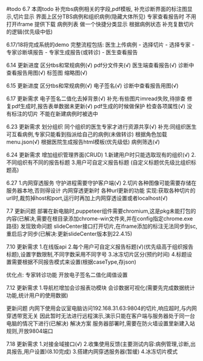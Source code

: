 <!--
 * @Author: cwx
 * @Description: 
 * @Date: 2022-06-07 17:58:39
 * @LastEditTime: 2022-08-10 10:53:44
 * @FilePath: \ReportSystem_Demo\document\todolist.md
-->

#todo
6.7 本周todo
补充tbs病例相关的字段,pdf模板,
补充诊断界面的标注图显示,切片显示
界面上区分TBS病例和组织病例(隐藏大体所见)
专家查看报告时 不用打开iframe 提供下载
病例列表 做一个快捷分类显示 根据病例状态
补充复数切片的逻辑(优先级中低)

6.17/18将完成系统的demo
完整流程包括:
医生上传病例 - 选择切片 - 选择专家 - 专家诊断填报告 - 专家生成报告(或转诊) - 医生查看报告 

6.14 更新进度
区分tbs和常规病例(√)
pdf分文件夹(√)
医生端查看报告(√)
诊断中查看报告用图(√)
标签图 缩略图(√)

6.15 更新进度
区分tbs和常规病例(√)
电子签名(√)
诊断中查看报告用图(√)

6.17 更新需求
电子签名二值化去掉背景(√)  补充:有些图片imread失败,待排查
修复pdf生成时,报告表单数据未更新(√)
pdf生成的时候做保护 检查各项属性(√)
没有标注的切片 不能在新建病例时被选中

6.23 更新需求
划分组织 同个组织的医生专家才进行资源共享(√) 补充:同组织医生可互看病例,专家只能看到指派给自己的病例(未做转诊)
根据角色加载menu.json(√)
根据医院生成报告html模板(优先级低)
病例筛选(√)

6.24 更新需求
增加组织管理界面(CRUD)
1.新建用户时只能选取现有的组织(√)
2.不同组织有不同的报告标题
3.用户可自定义报告标题 (自定义标题优先级比组织标题高)

6.27 
1.内网穿透服务 守护进程需要守护客户端(√)
2.切片各种图像可能需要存储在服务器本地,否则得设计 内网穿透更新时 各种url更新的功能
实现:获取各种切片的url时,裁剪掉host和port,运行时再加上内网穿透设置或者localhost(√)

7.7 更新问题
部署在新电脑时,puppeteer组件需要chromium,这是pkg未能打包的内容(已解决,需要在根目录添加chrome-win文件夹,并在config指定chrome.exe路径)
发现致命问题 slideCenter接口打开切片,在iframe添加的标注无法同步到sc,重启后才同步(已解决:更新slideCenter版本到22.4.15)

7.10 更新需求
1.在线版api
2.每个用户可自定义报告标题(√)(优先级高于组织报告标题),设置字数限制,不同字数采用不同字号
3.冰冻切片区分(预约时间)
4.标题设置需要根据不同报告模式来设置(根据caseType,存json)

优化点:
专家转诊功能
开放电子签名二值化阈值设置

7.12 更新需求
1.导航栏增加会诊报表功模块 会诊数据可视化(需要先完成数据统计功能,统计用户的使用数据)

更新问题
内网下使用会议室电脑访问192.168.31.63:9804的切片,响应超时,与内网穿透带宽无关
因此暂时无法进行远程演示,演示只能在客户端与服务器处于同一台电脑的情况下进行(已解决)
解决方案
服务器部署时,需要在防火墙设置里新建入站规则,开放9804端口

7.18 更新需求
1.对接金域接口(√)
2.收集使用反馈(主要测试内容:病例管理,诊断,出具报告,用户设置)(8.10完成)
3.搭建内网穿透服务器(暂缓)
4.冰冻切片模式

